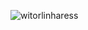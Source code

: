 <p> <img align="center" src="https://github-readme-stats.vercel.app/api?username=witorlinharess&show_icons=true&locale=en" alt="witorlinharess" /></p>
